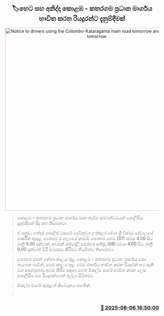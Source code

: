 <p align='center'><b><h2 align='center' title='Notice to drivers using the Colombo-Kataragama main road tomorrow and the day after tomorrow'>🏷හෙට සහ අනිද්දා කොළඹ - කතරගම ප්‍රධාන මාර්ගය භාවිත කරන රියදුරන්ට දැනුම්දීමක්</h2></b></p>
<p align='center'><img src='https://helakuru.sgp1.cdn.digitaloceanspaces.com/esana/images/lib/traffic[1].jpg' width='600' alt='Notice to drivers using the Colombo-Kataragama main road tomorrow and the day after tomorrow'></p>

> කොළඹ - කතරගම ප්‍රධාන මාර්ගය වසා තැබීම සම්බන්ධයෙන් පොලීසිය දැනුම්දීමක් සිදු කර තිබෙනවා.

> ඒ අනුව, ගන්දර පොලිස් වසමේ දෙවිනුවර උත්පලවණ්ණ ශ්‍රී විෂ්ණු දේවාලයේ වාර්ෂික ඇසළ පෙරහර මංගල්‍යයේ කාවඩි පෙරහර හෙට (07) සවස 4.00 සිට රාත්‍රී 9.00 දක්වාත්, අවසන් රන්දෝලි පෙරහර අනිද්දා (08) සවස 4.00 සිට රාත්‍රී 9.00 දක්වාත් වීථි සංචාරය කිරීමට නියමිතව තිබෙනවා.

> පෙරහර ගමන් ගන්නා කාලය තුළ කොළඹ - කතරගම ප්‍රධාන මාර්ගය වසා තැබෙන බැවින්, මෙම කාලය තුළ මෙම මාර්ගය භාවිත කරන රියදුරන් හට ඇති වන අපහසුතාව අවම කිරීම සඳහා පහත විකල්ප මාර්ග භාවිත කරන ලෙස පොලීසිය එම රියදුරන්ගෙන් ඉල්ලා සිටිනවා.

> විකල්ප මාර්ග ඇතුළත් නිවේදනය පහතින්.

>  



<h3 align='right'><a href='https://www.helakuru.lk/esana/p/112506/'>📅 2025-08-06 16:50:00</a></h3>
